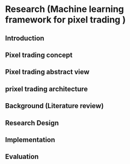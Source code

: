 # Research (Machine learning framework for pixel trading )

## Introduction

## Pixel trading concept 

## Pixel trading abstract view 

## prixel trading architecture 

## Background (Literature review)

## Research Design 

## Implementation

## Evaluation 



